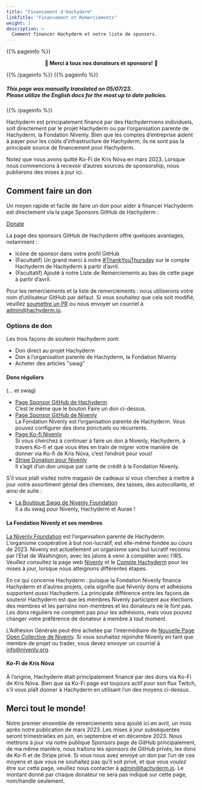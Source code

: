 ```yaml
---
title: "Financement d'Hachyderm"
linkTitle: "Financement et Remerciements"
weight: 1
description: >
  Comment financer Hachyderm et notre liste de sponsors.
---
```


{{% pageinfo %}}
<p align="center"><strong>🎉 Merci à tous nos donateurs et sponsors!</strong> 🎉</p>
{{% /pageinfo %}}
{{% pageinfo %}}
<h5 class="text-center">This page was manually translated on 05/07/23. </br>Please utilize the English docs for the most up to date policies.</h5>
{{% /pageinfo %}}

Hachyderm est principalement financé par des Hachydermiens individuels, soit directement par le projet Hachyderm ou par l’organisation parente de Hachyderm, la Fondation Nivenly. 
Bien que les comptes d’entreprise aident à payer pour les coûts d’infrastructure de Hachyderm, 
ils ne sont pas la principale source de financement pour Hachyderm.

Notez que nous avons quitté Ko-Fi de Kris Nóva en mars 2023. 
Lorsque nous commencions à recevoir d’autres sources de sponsorship, nous publierons des mises à jour ici.

## Comment faire un don

Un moyen rapide et facile de faire un don pour aider à financer Hachyderm est directement via la page Sponsors GitHub de Hachyderm :

<a class="btn btn-primary mb-4" href="https://github.com/sponsors/hachyderm">Donate <i class="fa-brands fa-github ml-1"></i></a>

La page des sponsors GitHub de Hachyderm offre quelques avantages, notamment :

*  Icône de sponsor dans votre profil GitHub
* (Facultatif) Un grand merci à notre [#ThankYouThursday](https://hachyderm.io/tags/ThankYouThursday) sur le compte Hachyderm de Hachyderm à partir d’avril.<br />
* (Facultatif) Ajouté à notre Liste de Remerciements au bas de cette page à partir d’avril.

Pour les remerciements et la liste de remerciements : nous utiliserons votre nom d’utilisateur GitHub par défaut.
Si vous souhaitez que cela soit modifié, veuillez [soumettre un PR](https://github.com/hachyderm/community/pulls) ou nous envoyer un courriel à [admin@hachyderm.io](admin@hachyderm.io).

### Options de don

Les trois façons de soutenir Hachyderm sont:
* Don direct au projet Hachyderm
* Don à l’organisation parente de Hachyderm, la Fondation Nivenly
* Acheter des articles "swag"

#### Dons réguliers

(... et swag)

* [Page Sponsor GitHub de Hachyderm](https://github.com/sponsors/hachyderm) <i class="fa-brands fa-github"></i> <br />
  C’est le même que le bouton Faire un don ci-dessus.
* [Page Sponsor GitHub de Nivenly](https://github.com/sponsors/nivenly) <i class="fa-brands fa-github"></i> <br />
  La Fondation Nivenly est l’organisation parente de Hachyderm. Vous pouvez configurer des
  dons ponctuels ou récurrents.
* [Page Ko-fi Nivenly](https://ko-fi.com/nivenly) <i class="far fa-coffee"></i><br />
  Si vous cherchez à continuer à faire un don à Nivenly, Hachyderm, à travers Ko-fi et que vous êtes en train de migrer votre manière de donner via Ko-fi de Kris Nóva, c’est l’endroit pour vous!
* [Stripe Donation pour Nivenly](https://donate.stripe.com/3cs8Apb7R6eK3a83cd) <i class="fa-solid fa-credit-card"></i> <br />
  Il s’agit d’un don unique par carte de crédit à la Fondation Nivenly.

S’il vous plaît visitez notre magasin de cadeaux si vous cherchez à mettre à jour votre assortiment génial
des chemises, des tasses, des autocollants, et ainsi de suite :

* [La Boutique Swag de Nivenly Foundation](https://nivenly.myspreadshop.com/) <i class="fa-solid fa-shirt"></i> <br />
  Il a du swag pour Nivenly, Hachyderm et Aurae !

#### La Fondation Nivenly et ses membres

[La Nivenly Foundation](https://nivenly.org) est l’organisation parente de Hachyderm. L’organisme coopérative à but non-lucratif, est elle-même fondée au cours de 2023. Nivenly est actuellement un organisme sans but lucratif reconnu par l’État de Washington, avec les jalons à venir à compléter avec l’IRS. Veuillez consultez la page web [Nivenly](https://nivenly.org) et le [Compte Hachyderm](https://hachyderm.io/@nivenly) pour les mises à jour, lorsque nous atteignons différentes étapes. 

En ce qui concerne Hachyderm : puisque la Fondation Nivenly finance Hachyderm et d’autres projets, cela signifie que Nivenly dons et adhésions supportent _aussi_ Hachyderm. La principale différence entre les façons
de soutenir Hachyderm est que les membres Nivenly participent aux élections des membres et les parrains non-membres et les donateurs ne le font pas. Les dons réguliers ne comptent pas pour les adhésions, mais vous pouvez changer votre préférence de donateur à membre à tout moment.

L’Adhésion Générale peut être achetée par l’intermédiaire de [Nouvelle Page Open Collective de Nivenly](https://opencollective.com/nivenly-foundation).
Si vous souhaitez rejoindre Nivenly en tant que membre de projet ou trader, vous devez envoyer un courriel à [info@nivenly.org](mailto:info@nivenly.org).


#### Ko-Fi de Kris Nóva 

À l’origine, Hachyderm était principalement financé par des dons via Ko-Fi de Kris Nóva. Bien que sa
Ko-Fi page est toujours actif pour son flux Twitch, s’il vous plaît donner à Hachyderm en utilisant l’un des moyens ci-dessus.
## Merci tout le monde!

Notre premier ensemble de remerciements sera ajouté ici en avril, un mois après notre publication de mars 2023. Les mises à jour subséquentes seront trimestrielles en juin, en septembre et en décembre 2023. 
Nous mettrons à jour via notre publique Sponsors page de GitHub principalement, de ma même manière, nous traitons les sponsors de GitHub privés, les dons de Ko-fi et de Stripe privé.
Si vous nous avez envoyé un don par l’un de ces moyens et que vous ne souhaitez pas qu’il soit privé, et que vous _voulez_ être sur cette page, veuillez nous contacter à [admin@hachyderm.io](mailto:admin@hachyderm.io). Le montant donné par chaque donateur ne sera pas indiqué sur cette page, nom/handle seulement.
